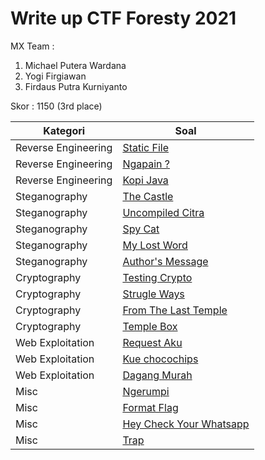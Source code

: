 # Write up CTF Foresty 2021

MX Team :

1. Michael Putera Wardana 
2. Yogi Firgiawan 
3. Firdaus Putra Kurniyanto 

Skor : 1150 (3rd place)

| Kategori    |    Soal                                                                                  |
| -------- | ---------------------------------------------------------------------------------------------- |
| Reverse Engineering | [Static File](https://github.com/krobus00/WRITE-UP-CTF-FORESTY-2021/blob/master/Write%20up%20CTF%20Foresty%202021%2063446fb4b092498098f57cafed3b936e/Reverse%20Engineering%203014293f1d5e4fb3b5b289faf77098af/Static%20File%20a8020f0629da4e1998609fcc8f8b59ba.md)                 |
| Reverse Engineering  | [Ngapain ?](https://github.com/krobus00/WRITE-UP-CTF-FORESTY-2021/blob/master/Write%20up%20CTF%20Foresty%202021%2063446fb4b092498098f57cafed3b936e/Reverse%20Engineering%203014293f1d5e4fb3b5b289faf77098af/Ngapain%204fe4e88e6c684d34a5c5075b3cab9ca7.md) |
| Reverse Engineering  | [Kopi Java](https://github.com/krobus00/WRITE-UP-CTF-FORESTY-2021/blob/master/Write%20up%20CTF%20Foresty%202021%2063446fb4b092498098f57cafed3b936e/Reverse%20Engineering%203014293f1d5e4fb3b5b289faf77098af/Kopi%20Java%203e18524edc28497fabf9d87cfa34f919.md) |
| Steganography  | [The Castle](https://github.com/krobus00/WRITE-UP-CTF-FORESTY-2021/blob/master/Write%20up%20CTF%20Foresty%202021%2063446fb4b092498098f57cafed3b936e/Steganography%2046672d54e64e4521a4fbdcffd5c34e5c/The%20Castle%20e327678561e6450cbcc11cf897f0ac72.md) |
| Steganography  | [Uncompiled Citra](https://github.com/krobus00/WRITE-UP-CTF-FORESTY-2021/blob/master/Write%20up%20CTF%20Foresty%202021%2063446fb4b092498098f57cafed3b936e/Steganography%2046672d54e64e4521a4fbdcffd5c34e5c/Uncompiled%20Citra%20b02e77d5d9c14b89b75ea2a8226ef506.md) |
| Steganography  | [Spy Cat](https://github.com/krobus00/WRITE-UP-CTF-FORESTY-2021/blob/master/Write%20up%20CTF%20Foresty%202021%2063446fb4b092498098f57cafed3b936e/Steganography%2046672d54e64e4521a4fbdcffd5c34e5c/Spy%20Cat%202eb284f893804451bc1e88e64fc79365.md) |
| Steganography  | [My Lost Word](https://github.com/krobus00/WRITE-UP-CTF-FORESTY-2021/blob/master/Write%20up%20CTF%20Foresty%202021%2063446fb4b092498098f57cafed3b936e/Steganography%2046672d54e64e4521a4fbdcffd5c34e5c/My%20Lost%20Word%2024845efb782542a0950eb423bea9edcd.md) |
| Steganography  | [Author's Message](https://github.com/krobus00/WRITE-UP-CTF-FORESTY-2021/blob/master/Write%20up%20CTF%20Foresty%202021%2063446fb4b092498098f57cafed3b936e/Steganography%2046672d54e64e4521a4fbdcffd5c34e5c/Author%E2%80%99s%20Message%2098ebdf48be54424c96c581cbdd1b50c9.md) |
| Cryptography  | [Testing Crypto](https://github.com/krobus00/WRITE-UP-CTF-FORESTY-2021/blob/master/Write%20up%20CTF%20Foresty%202021%2063446fb4b092498098f57cafed3b936e/Cryptography%208420e76a1d7f42568f26689d35fc7d19/Testing%20Crypto%203ff2b5e7d26d43a4bc5a87a55b17b4ae.md) |
| Cryptography  | [Strugle Ways](https://github.com/krobus00/WRITE-UP-CTF-FORESTY-2021/blob/master/Write%20up%20CTF%20Foresty%202021%2063446fb4b092498098f57cafed3b936e/Cryptography%208420e76a1d7f42568f26689d35fc7d19/Strugle%20Ways%2055a4ec8a556c41d0aaaeb30a629cddaa.md) |
| Cryptography  | [From The Last Temple](https://github.com/krobus00/WRITE-UP-CTF-FORESTY-2021/blob/master/Write%20up%20CTF%20Foresty%202021%2063446fb4b092498098f57cafed3b936e/Cryptography%208420e76a1d7f42568f26689d35fc7d19/From%20The%20Last%20Temple%20595619262156474b8dbf686949ccff23.md) |
| Cryptography  | [Temple Box](https://github.com/krobus00/WRITE-UP-CTF-FORESTY-2021/blob/master/Write%20up%20CTF%20Foresty%202021%2063446fb4b092498098f57cafed3b936e/Cryptography%208420e76a1d7f42568f26689d35fc7d19/Temple%20Box%206f0362a82d6d49c090300c6b7e875d3e.md) |
| Web Exploitation | [Request Aku](https://github.com/krobus00/WRITE-UP-CTF-FORESTY-2021/blob/master/Write%20up%20CTF%20Foresty%202021%2063446fb4b092498098f57cafed3b936e/Web%20Exploitation%208b69da8d59cb4330aab1c40e40d38b1f/Request%20aku%20a487dcc37c2d4bdab6b7cf1ce863df22.md) |
| Web Exploitation  | [Kue chocochips](https://github.com/krobus00/WRITE-UP-CTF-FORESTY-2021/blob/master/Write%20up%20CTF%20Foresty%202021%2063446fb4b092498098f57cafed3b936e/Web%20Exploitation%208b69da8d59cb4330aab1c40e40d38b1f/Kue%20chocochips%20f3551f5d1e5746e39aabb171ce536e6b.md) |
|  Web Exploitation  | [Dagang Murah](https://github.com/krobus00/WRITE-UP-CTF-FORESTY-2021/blob/master/Write%20up%20CTF%20Foresty%202021%2063446fb4b092498098f57cafed3b936e/Web%20Exploitation%208b69da8d59cb4330aab1c40e40d38b1f/Dagang%20murah%20e884ffd9550a49caa07442d8d992029c.md) |
| Misc  | [Ngerumpi](https://github.com/krobus00/WRITE-UP-CTF-FORESTY-2021/blob/master/Write%20up%20CTF%20Foresty%202021%2063446fb4b092498098f57cafed3b936e/Misc%204bdc27e8aac24be4a7e0b4ab743e32d2/Ngerumpi%202e0fd967243e4a7286a0fec91c15a31b.md) |
| Misc  | [Format Flag](https://github.com/krobus00/WRITE-UP-CTF-FORESTY-2021/blob/master/Write%20up%20CTF%20Foresty%202021%2063446fb4b092498098f57cafed3b936e/Misc%204bdc27e8aac24be4a7e0b4ab743e32d2/Format%20Flag%20f3cb009cd5e1406798608ed31c0c3554.md) |
| Misc  | [Hey Check Your Whatsapp](https://github.com/krobus00/WRITE-UP-CTF-FORESTY-2021/blob/master/Write%20up%20CTF%20Foresty%202021%2063446fb4b092498098f57cafed3b936e/Misc%204bdc27e8aac24be4a7e0b4ab743e32d2/Hey%20Check%20Your%20Whatsapp%201a96b22f37cb4d68b5ca268719202eba.md) |
| Misc  | [Trap](https://github.com/krobus00/WRITE-UP-CTF-FORESTY-2021/blob/master/Write%20up%20CTF%20Foresty%202021%2063446fb4b092498098f57cafed3b936e/Misc%204bdc27e8aac24be4a7e0b4ab743e32d2/Trap%2045491cfe3dde46f2a1ec0430c7eb2911.md) |

